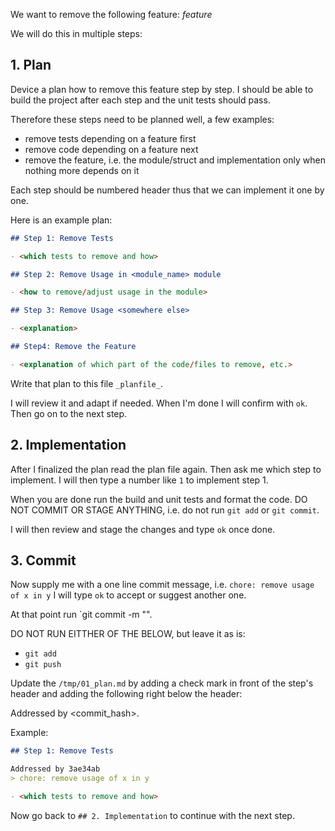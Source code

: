 We want to remove the following feature: _feature_

We will do this in multiple steps:

## 1. Plan

Device a plan how to remove this feature step by step. I should be able to build the project
after each step and the unit tests should pass.

Therefore these steps need to be planned well, a few examples:

- remove tests depending on a feature first
- remove code depending on a feature next
- remove the feature, i.e. the module/struct and implementation only when nothing more depends on it

Each step should be numbered header thus that we can implement it one by one.

Here is an example plan:

```markdown
## Step 1: Remove Tests

- <which tests to remove and how>

## Step 2: Remove Usage in <module_name> module

- <how to remove/adjust usage in the module>

## Step 3: Remove Usage <somewhere else>

- <explanation>

## Step4: Remove the Feature

- <explanation of which part of the code/files to remove, etc.>
```

Write that plan to this file `_planfile_`.

I will review it and adapt if needed. When I'm done I will confirm with `ok`.
Then go on to the next step.

## 2. Implementation

After I finalized the plan read the plan file again. Then ask me which step to implement.
I will then type a number like `1` to implement step 1.

When you are done run the build and unit tests and format the code.
DO NOT COMMIT OR STAGE ANYTHING, i.e. do not run `git add` or `git commit`.

I will then review and stage the changes and type `ok` once done.

## 3. Commit

Now supply me with a one line commit message, i.e. `chore: remove usage of x in y`
I will type `ok` to accept or suggest another one.

At that point run `git commit -m "<the message we agreed on>".

DO NOT RUN EITTHER OF THE BELOW, but leave it as is:
- `git add`
- `git push`

Update the `/tmp/01_plan.md` by adding a check mark in front of the step's header and adding
the following right below the header:

Addressed by <commit_hash>.
> <commit message we agreed on>

Example:
```markdown
## Step 1: Remove Tests

Addressed by 3ae34ab
> chore: remove usage of x in y

- <which tests to remove and how>
```

Now go back to `## 2. Implementation` to continue with the next step.
